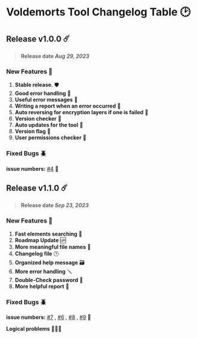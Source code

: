 <!--
 Copyright (c) 2023 Muhammed Alkohawaldeh
 
 This software is released under the MIT License.
 https://opensource.org/licenses/MIT
-->
# Voldemorts Tool Changelog Table 🕑

## Release v1.0.0 ☄️
> **Release date _Aug 29, 2023_**
### New Features 🌟

1. **Stable release.**  🛡
2. **Good error handling** 💫
3. **Useful error messages** 💪
4. **Writing a report when an error occurred** 📃
5. **Auto reversing for encryption layers if one is failed** 🧠
6. **Version checker** 👀
7. **Auto updates for the tool** 🤖
8. **Version flag** 🚩
9. **User permissions checker** 👾

### Fixed Bugs 🪲
**issue numbers:** [#4](https://github.com/MASTAR-LAST/Voldemorts/issues/4) 📍


## Release v1.1.0 ☄️
> **Release date _Sep 23, 2023_**
### New Features 🌟

1. **Fast elements searching** 👀
2. **Roadmap Update** 🆙
3. **More meaningful file names** 💬
4. **Changelog file** 🕑
5. **Organized help message** 🗃
6. **More error handling** 🪛
7. **Double-Check password** 🔑
8. **More helpful report** 📃

### Fixed Bugs 🪲
**issue numbers:** [#7](https://github.com/MASTAR-LAST/Voldemorts/issues/7) , [#6](https://github.com/MASTAR-LAST/Voldemorts/issues/6) , [#8](https://github.com/MASTAR-LAST/Voldemorts/issues/8) , [#9](https://github.com/MASTAR-LAST/Voldemorts/issues/9) 📍

**Logical problems** 👨🏻‍💻